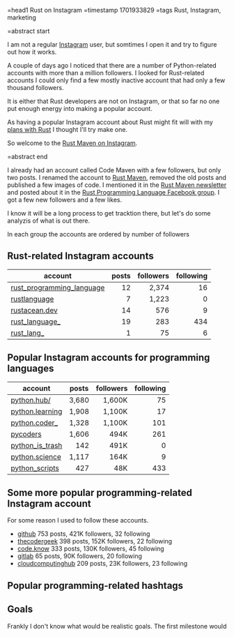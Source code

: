=head1 Rust on Instagram
=timestamp 1701933829
=tags Rust, Instagram, marketing

=abstract start

I am not a regular [Instagram](https://www.instagram.com/) user, but somtimes I open it and try to figure out how it works.

A couple of days ago I noticed that there are a number of Python-related accounts with more than a million followers.
I looked for Rust-related accounts I could only find a few mostly inactive account that had only a few thousand followers.

It is either that Rust developers are not on Instagram, or that so far no one put enough energy into making a popular account.

As having a popular Instagram account about Rust might fit will with my [plans with Rust](/plans-with-rust) I thought I'll try make one.

So welcome to the [Rust Maven on Instagram](https://www.instagram.com/rust_maven/).

=abstract end

I already had an account called Code Maven with a few followers, but only two posts. I renamed the account to [Rust Maven](https://www.instagram.com/rust_maven/),
removed the old posts and published a few images of code. I mentioned it in the [Rust Maven newsletter](https://rust.code-maven.com/subscribe) and posted about it
in the [Rust Programming Language Facebook group](https://www.facebook.com/groups/872919370237098). I got a few new followers and a few likes.

I know it will be a long process to get tracktion there, but let's do some analyzis of what is out there.

In each group the accounts are ordered by number of followers

## Rust-related Instagram accounts

| account | posts | followers | following |
| ------- | ----- | --------- | --------- |
| [rust_programming_language](https://www.instagram.com/rust_programming_language/) | 12 | 2,374 |  16 |
| [rustlanguage](https://www.instagram.com/rustlanguage/)                           |  7 | 1,223 |   0 |
| [rustacean.dev](https://www.instagram.com/rustacean.dev/)                         | 14 |   576 |   9 |
| [rust_language_](https://www.instagram.com/rust_language_/)                       | 19 |   283 | 434 |
| [rust_lang_](https://www.instagram.com/rust_lang_/)                               |  1 |    75 |   6 |


## Popular Instagram accounts for programming languages

| account | posts | followers | following |
| ------- | ----- | --------- | --------- |
| [python.hub/](https://www.instagram.com/python.hub/)           | 3,680 | 1,600K |  75 |
| [python.learning](https://www.instagram.com/python.learning/)  | 1,908 | 1,100K |  17 |
| [python.coder_](https://www.instagram.com/python.coder_/)      | 1,328 | 1,100K | 101 |
| [pycoders](https://www.instagram.com/pycoders/)                | 1,606 |   494K | 261 |
| [python_is_trash](https://www.instagram.com/python_is_trash/)  |   142 |   491K |   0 |
| [python.science](https://www.instagram.com/python.science/)    | 1,117 |   164K |   9 |
| [python_scripts](https://www.instagram.com/python_scripts/)    |   427 |    48K | 433 |

## Some more popular programming-related Instagram account

For some reason I used to follow these accounts.

* [github](https://www.instagram.com/github/)                       753 posts, 421K followers, 32 following
* [thecodergeek](https://www.instagram.com/thecodergeek/)           398 posts, 152K followers, 22 following
* [code.know](https://www.instagram.com/code.know/)                 333 posts, 130K followers, 45 following
* [gitlab](https://www.instagram.com/gitlab/)                        65 posts,  90K followers, 20 following
* [cloudcomputinghub](https://www.instagram.com/cloudcomputinghub/) 209 posts,  23K followers, 23 following


## Popular programming-related hashtags




## Goals

Frankly I don't know what would be realistic goals. The first milestone would 

<style>
table td + td {
    text-align: right;
}
table td + td + td {
    text-align: right;
}
table td + td + td + td {
    text-align: right;
}
</style>


